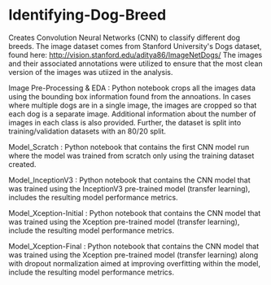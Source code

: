 # Identifying-Dog-Breed
Creates Convolution Neural Networks (CNN) to classify different dog breeds. The image dataset comes from Stanford University's Dogs dataset, found here: http://vision.stanford.edu/aditya86/ImageNetDogs/
The images and their associated annotations were utilized to ensure that the most clean version of the images was utiized in the analysis. 

Image Pre-Processing & EDA : Python notebook crops all the images data using the bounding box information found from the annoations. In cases where multiple dogs are in a single image, the images are cropped so that each dog is a separate image. Additional information about the number of images in each class is also provided. Further, the dataset is split into training/validation datasets with an 80/20 split. 

Model_Scratch : Python notebook that contains the first CNN model run where the model was trained from scratch only using the training dataset created. 

Model_InceptionV3 : Python notebook that contains the CNN model that was trained using the InceptionV3 pre-trained model (transfer learning), includes the resulting model performance metrics. 

Model_Xception-Initial : Python notebook that contains the CNN model that was trained using the Xception pre-trained model (transfer learning), include the resulting model performance metrics. 

Model_Xception-Final : Python notebook that contains the CNN model that was trained using the Xception pre-trained model (transfer learning) along with dropout normalization aimed at improving overfitting within the model, include the resulting model performance metrics. 
